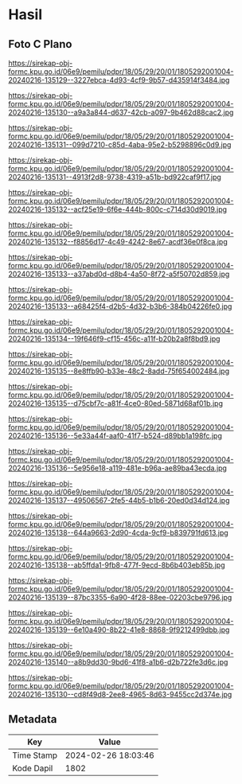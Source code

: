 # Hasil

## Foto C Plano

https://sirekap-obj-formc.kpu.go.id/06e9/pemilu/pdpr/18/05/29/20/01/1805292001004-20240216-135129--3227ebca-4d93-4cf9-9b57-d435914f3484.jpg

https://sirekap-obj-formc.kpu.go.id/06e9/pemilu/pdpr/18/05/29/20/01/1805292001004-20240216-135130--a9a3a844-d637-42cb-a097-9b462d88cac2.jpg

https://sirekap-obj-formc.kpu.go.id/06e9/pemilu/pdpr/18/05/29/20/01/1805292001004-20240216-135131--099d7210-c85d-4aba-95e2-b5298896c0d9.jpg

https://sirekap-obj-formc.kpu.go.id/06e9/pemilu/pdpr/18/05/29/20/01/1805292001004-20240216-135131--4913f2d8-9738-4319-a51b-bd922caf9f17.jpg

https://sirekap-obj-formc.kpu.go.id/06e9/pemilu/pdpr/18/05/29/20/01/1805292001004-20240216-135132--acf25e19-6f6e-444b-800c-c714d30d9019.jpg

https://sirekap-obj-formc.kpu.go.id/06e9/pemilu/pdpr/18/05/29/20/01/1805292001004-20240216-135132--f8856d17-4c49-4242-8e67-acdf36e0f8ca.jpg

https://sirekap-obj-formc.kpu.go.id/06e9/pemilu/pdpr/18/05/29/20/01/1805292001004-20240216-135133--a37abd0d-d8b4-4a50-8f72-a5f50702d859.jpg

https://sirekap-obj-formc.kpu.go.id/06e9/pemilu/pdpr/18/05/29/20/01/1805292001004-20240216-135133--a68425f4-d2b5-4d32-b3b6-384b04226fe0.jpg

https://sirekap-obj-formc.kpu.go.id/06e9/pemilu/pdpr/18/05/29/20/01/1805292001004-20240216-135134--19f646f9-cf15-456c-a11f-b20b2a8f8bd9.jpg

https://sirekap-obj-formc.kpu.go.id/06e9/pemilu/pdpr/18/05/29/20/01/1805292001004-20240216-135135--8e8ffb90-b33e-48c2-8add-75f654002484.jpg

https://sirekap-obj-formc.kpu.go.id/06e9/pemilu/pdpr/18/05/29/20/01/1805292001004-20240216-135135--d75cbf7c-a81f-4ce0-80ed-5871d68af01b.jpg

https://sirekap-obj-formc.kpu.go.id/06e9/pemilu/pdpr/18/05/29/20/01/1805292001004-20240216-135136--5e33a44f-aaf0-41f7-b524-d89bb1a198fc.jpg

https://sirekap-obj-formc.kpu.go.id/06e9/pemilu/pdpr/18/05/29/20/01/1805292001004-20240216-135136--5e956e18-a119-481e-b96a-ae89ba43ecda.jpg

https://sirekap-obj-formc.kpu.go.id/06e9/pemilu/pdpr/18/05/29/20/01/1805292001004-20240216-135137--49506567-2fe5-44b5-b1b6-20ed0d34d124.jpg

https://sirekap-obj-formc.kpu.go.id/06e9/pemilu/pdpr/18/05/29/20/01/1805292001004-20240216-135138--644a9663-2d90-4cda-9cf9-b839791fd613.jpg

https://sirekap-obj-formc.kpu.go.id/06e9/pemilu/pdpr/18/05/29/20/01/1805292001004-20240216-135138--ab5ffda1-9fb8-477f-9ecd-8b6b403eb85b.jpg

https://sirekap-obj-formc.kpu.go.id/06e9/pemilu/pdpr/18/05/29/20/01/1805292001004-20240216-135139--87bc3355-6a90-4f28-88ee-02203cbe9796.jpg

https://sirekap-obj-formc.kpu.go.id/06e9/pemilu/pdpr/18/05/29/20/01/1805292001004-20240216-135139--6e10a490-8b22-41e8-8868-9f9212499dbb.jpg

https://sirekap-obj-formc.kpu.go.id/06e9/pemilu/pdpr/18/05/29/20/01/1805292001004-20240216-135140--a8b9dd30-9bd6-41f8-a1b6-d2b722fe3d6c.jpg

https://sirekap-obj-formc.kpu.go.id/06e9/pemilu/pdpr/18/05/29/20/01/1805292001004-20240216-135130--cd8f49d8-2ee8-4965-8d63-9455cc2d374e.jpg


## Metadata

| Key        | Value               |
| ---------- | ------------------- |
| Time Stamp | 2024-02-26 18:03:46 |
| Kode Dapil | 1802                |



